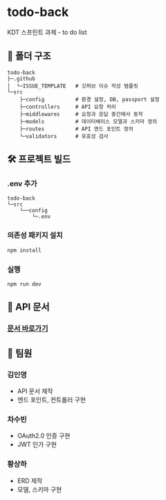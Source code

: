 # todo-back
KDT 스프린트 과제 - to do list

## 📁 폴더 구조
```
todo-back
├─.github
│  └─ISSUE_TEMPLATE   # 깃허브 이슈 작성 템플릿
└─src
    ├─config          # 환경 설정, DB, passport 설정
    ├─controllers     # API 요청 처리
    ├─middlewares     # 요청과 응답 중간에서 동작
    ├─models          # 데이터베이스 모델과 스키마 정의
    ├─routes          # API 엔드 포인트 정의
    └─validators      # 유효성 검사
```

## 🛠 프로젝트 빌드
### .env 추가
```
todo-back
└─src
    └──config
        └─.env
```
### 의존성 패키지 설치
```bash
npm install
```

### 실행
```
npm run dev
```

## 📃 API 문서
### [문서 바로가기](https://documenter.getpostman.com/view/38108587/2sAXxQesGt)

## 👥 팀원
### 김인영
- API 문서 제작
- 엔드 포인트, 컨트롤러 구현

### 차수빈
- OAuth2.0 인증 구현
- JWT 인가 구현

### 황상하
- ERD 제작
- 모델, 스키마 구현